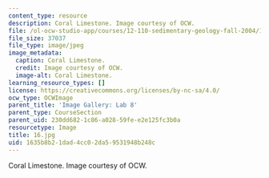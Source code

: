 ```yaml
---
content_type: resource
description: Coral Limestone. Image courtesy of OCW.
file: /ol-ocw-studio-app/courses/12-110-sedimentary-geology-fall-2004/1635b8b21dad4cc02da59531948b248c_16.jpg
file_size: 37037
file_type: image/jpeg
image_metadata:
  caption: Coral Limestone.
  credit: Image courtesy of OCW.
  image-alt: Coral Limestone.
learning_resource_types: []
license: https://creativecommons.org/licenses/by-nc-sa/4.0/
ocw_type: OCWImage
parent_title: 'Image Gallery: Lab 8'
parent_type: CourseSection
parent_uid: 230dd682-1c86-a028-59fe-e2e125fc3b0a
resourcetype: Image
title: 16.jpg
uid: 1635b8b2-1dad-4cc0-2da5-9531948b248c
---
```

Coral Limestone. Image courtesy of OCW.